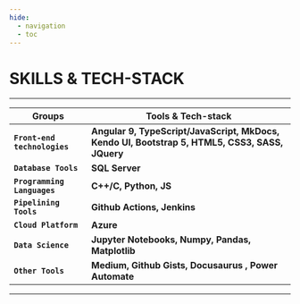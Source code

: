 ```yaml
---
hide:
  - navigation
  - toc
---
```


# SKILLS & TECH-STACK

---

| Groups                       | Tools & Tech-stack                                                                             |
| ---------------------------- | ---------------------------------------------------------------------------------------------- |
| **`Front-end technologies`** | **Angular 9, TypeScript/JavaScript, MkDocs, Kendo UI, Bootstrap 5, HTML5, CSS3, SASS, JQuery** |
| **`Database Tools`**         | **SQL Server**                                                                                 |
| **`Programming Languages`**  | **C++/C, Python, JS**                                                                          |
| **`Pipelining Tools`**       | **Github Actions, Jenkins**                                                                    |
| **`Cloud Platform`**         | **Azure**                                                                                      |
| **`Data Science`**           | **Jupyter Notebooks, Numpy, Pandas, Matplotlib**                                               |
| **`Other Tools`**            | **Medium, Github Gists, Docusaurus , Power Automate**                                          |

---

<!-- [Back to Home](./index.md){ .md-button } -->
